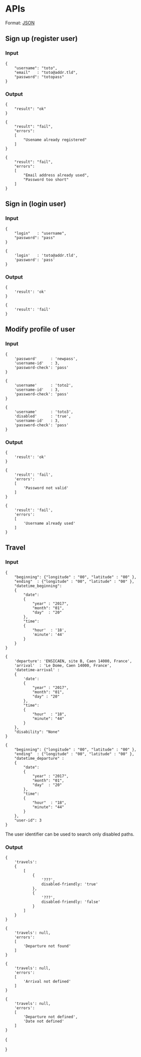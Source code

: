 # APIs

Format: [JSON](https://en.wikipedia.org/wiki/JSON)

## Sign up (register user)

### Input

```
{
	"username": "toto",
	"email"   : "toto@addr.tld",
	"password": "totopass"
}
```

### Output

```
{
	"result": "ok"
}
```

```
{
	"result": "fail",
	"errors":
	[
		"Usename already registered"
	]
}
```

```
{
	"result": "fail",
	"errors":
	[
		"Email address already used",
		"Password too short"
	]
}
```

## Sign in (login user)

### Input

```
{
	"login"   : "username",
	"password": "pass"
}
```

```
{
	'login'   : 'toto@addr.tld',
	'password': 'pass'
}
```

### Output

```
{
	'result': 'ok'
}
```

```
{
	'result': 'fail'
}
```

## Modify profile of user

### Input

```
{
	'password'      : 'newpass',
	'username-id'   : 3,
	'password-check': 'pass'
}
```

```
{
	'username'      : 'toto2',
	'username-id'   : 3,
	'password-check': 'pass'
}
```

```
{
	'username'      : 'toto3',
	'disabled'      : 'true',
	'username-id'   : 3,
	'password-check': 'pass'
}
```

### Output

```
{
	'result': 'ok'
}
```

```
{
	'result': 'fail',
	'errors':
	[
		'Password not valid'
	]
}
```

```
{
	'result': 'fail',
	'errors':
	[
		'Username already used'
	]
}
```

## Travel

### Input

```
{
	"beginning": {"longitude" : "00", "latitude" : "00" },
	"ending"  : {"longitude" : "00", "latitude" : "00" },
	"datetime_beginning":
	{
		"date":
		{
			"year" : "2017",
			"month": "01",
			"day"  : "20"
		},
		"time":
		{
			"hour'  : '18',
			'minute': '44'
		}
	}
}
```

```
{
	'departure': 'ENSICAEN, site B, Caen 14000, France',
	'arrival'  : 'Le Dome, Caen 14000, France',
	'datetime-arrival' :
	{
		'date':
		{
			"year" : "2017",
			"month": "01",
			"day" : "20"
		},
		"time":
		{
			"hour"  : "18",
			"minute": "44"
		}
	},
	"disability": "None"
}
```

```
{
	"beginning": {"longitude" : "00", "latitude" : "00" },
    "ending"  : {"longitude" : "00", "latitude" : "00" },
	"datetime_departure" :
	{
		"date":
		{
			"year" : "2017",
			"month": "01",
			"day"  : "20"
		},
		"time":
		{
			"hour"  : "18",
			"minute": "44"
		}
	},
	"user-id": 3
}
```

The user identifier can be used to search only disabled paths.

### Output

```
{
	'travels':
	{
		[
			{
				'???',
				disabled-friendly: 'true'
			},
			{
				'???',
				disabled-friendly: 'false'
			}
		]
	}
}
```

```
{
	'travels': null,
	'errors':
	[
		'Departure not found'
	]
}
```

```
{
	'travels': null,
	'errors':
	[
		'Arrival not defined'
	]
}
```

```
{
	'travels': null,
	'errors':
	[
		'Departure not defined',
		'Date not defined'
	]
}
```
{


}
